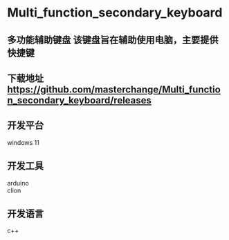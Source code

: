 # Multi_function_secondary_keyboard

## 多功能辅助键盘 该键盘旨在辅助使用电脑，主要提供快捷键
## 下载地址 https://github.com/masterchange/Multi_function_secondary_keyboard/releases

## 开发平台
windows 11<br>

## 开发工具
arduino<br>
clion<br>

## 开发语言
c++